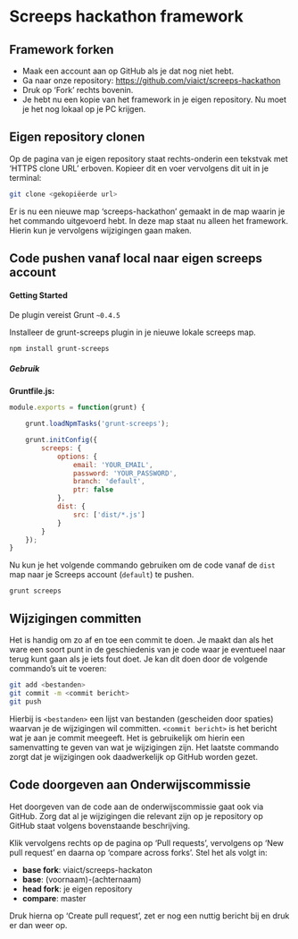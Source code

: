 # Screeps hackathon framework
## Framework forken

* Maak een account aan op GitHub als je dat nog niet hebt.
* Ga naar onze repository: https://github.com/viaict/screeps-hackathon
* Druk op ‘Fork’ rechts bovenin.
* Je hebt nu een kopie van het framework in je eigen repository. Nu moet je het nog lokaal op je PC krijgen.

## Eigen repository clonen
Op de pagina van je eigen repository staat rechts-onderin een tekstvak met ‘HTTPS clone URL’ erboven. Kopieer dit en voer vervolgens dit uit in je terminal:

```sh
git clone <gekopiëerde url>
```

Er is nu een nieuwe map ‘screeps-hackathon’ gemaakt in de map waarin je het commando uitgevoerd hebt. In deze map staat nu alleen het framework. Hierin kun je vervolgens wijzigingen gaan maken.

## Code pushen vanaf local naar eigen screeps account

#### Getting Started
De plugin vereist Grunt `~0.4.5`

Installeer de grunt-screeps plugin in je nieuwe lokale screeps map.

```shell
npm install grunt-screeps
```

##### Gebruik

**Gruntfile.js:**
```js
module.exports = function(grunt) {

    grunt.loadNpmTasks('grunt-screeps');

    grunt.initConfig({
        screeps: {
            options: {
                email: 'YOUR_EMAIL',
                password: 'YOUR_PASSWORD',
                branch: 'default',
                ptr: false
            },
            dist: {
                src: ['dist/*.js']
            }
        }
    });
}
```

Nu kun je het volgende commando gebruiken om de code vanaf de `dist` map naar je Screeps account (`default`) te pushen.
```
grunt screeps
```

## Wijzigingen committen
Het is handig om zo af en toe een commit te doen. Je maakt dan als het ware een soort punt in de geschiedenis van je code waar je eventueel naar terug kunt gaan als je iets fout doet. Je kan dit doen door de volgende commando’s uit te voeren:

``` sh
git add <bestanden>
git commit -m <commit bericht>
git push
```

Hierbij is `<bestanden>` een lijst van bestanden (gescheiden door spaties) waarvan je de wijzigingen wil committen. `<commit bericht>` is het bericht wat je aan je commit meegeeft. Het is gebruikelijk om hierin een samenvatting te geven van wat je wijzigingen zijn. Het laatste commando zorgt dat je wijzigingen ook daadwerkelijk op GitHub worden gezet.

## Code doorgeven aan Onderwijscommissie
Het doorgeven van de code aan de onderwijscommissie gaat ook via GitHub. Zorg dat al je wijzigingen die relevant zijn op je repository op GitHub staat volgens bovenstaande beschrijving.

Klik vervolgens rechts op de pagina op ‘Pull requests’, vervolgens op ‘New pull request’ en daarna op ‘compare across forks’. Stel het als volgt in:

* **base fork**: 	viaict/screeps-hackaton
* **base**: 		(voornaam)-(achternaam)
* **head fork**:	je eigen repository
* **compare**:	master

Druk hierna op ‘Create pull request’, zet er nog een nuttig bericht bij en druk er dan weer op.
